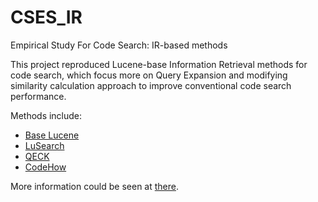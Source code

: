 # CSES_IR
Empirical Study For Code Search: IR-based methods

This project reproduced Lucene-base Information Retrieval methods for code search, which focus more on Query Expansion and modifying similarity calculation approach to improve conventional code search performance.

Methods include:

* [Base Lucene](https://github.com/BASE-LAB-SJTU/CSES_IR/wiki/Base-Lucene)
* [LuSearch](https://github.com/BASE-LAB-SJTU/CSES_IR/wiki/LuSearch)
* [QECK](https://github.com/BASE-LAB-SJTU/CSES_IR/wiki/QECK)
* [CodeHow](https://github.com/BASE-LAB-SJTU/CSES_IR/wiki/CodeHow)

More information could be seen at [there](https://github.com/BASE-LAB-SJTU/CSES_IR/wiki).
